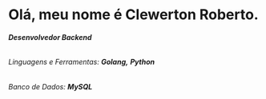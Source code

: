 <!-- ## Hi there 👋


**ClewertonRoberto/ClewertonRoberto** is a ✨ _special_ ✨ repository because its `README.md` (this file) appears on your GitHub profile.-->

<h1 align="left">Olá, meu nome é Clewerton Roberto.</h1>
<h6 align="left"> <b> Desenvolvedor Backend </b></h6> 
<h6 align="left">Linguagens e Ferramentas: <b>Golang,</b> <b>Python</b></h6>
<h6 align="left">Banco de Dados: <b>MySQL</b></h6>

<!-- adicionar depois
<h5 align="left">Connect with me:</h5>
<p align="left">

<a href="https://twitter.com/teste" target="blank"><img align="center" src="https://raw.githubusercontent.com/rahuldkjain/github-profile-readme-generator/master/src/images/icons/Social/twitter.svg" alt="teste" height="30" width="40" /></a>

<a href="https://linkedin.com/in/teste" target="blank"><img align="center" src="https://raw.githubusercontent.com/rahuldkjain/github-profile-readme-generator/master/src/images/icons/Social/linked-in-alt.svg" alt="teste" height="30" width="40" /></a>
</p>
-->

